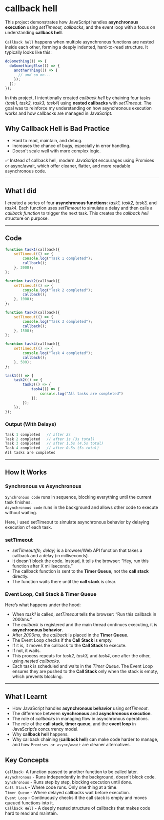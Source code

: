 # callback hell
This project demonstrates how JavaScript handles **asynchronous execution** using *setTimeout, callbacks*, and the event loop with a focus on understanding **callback hell**.

`Callback hell` happens when multiple asynchronous functions are nested inside each other, forming a deeply indented, hard-to-read structure. It typically looks like this:

```javascript
doSomething(() => {
  doSomethingElse(() => {
    anotherThing(() => {
      // and so on...
    });
  });
});
```

In this project, I intentionally created *callback hell* by chaining four tasks (*task1, task2, task3, task4*) using **nested callbacks** with *setTimeout*. The goal was to reinforce my understanding on how asynchronous execution works and how callbacks are managed in JavaScript.

## Why Callback Hell is Bad Practice
- Hard to read, maintain, and debug.
- Increases the chance of bugs, especially in error handling.
- Doesn't scale well with more complex logic.

✅ Instead of callback hell, modern JavaScript encourages using Promises or async/await, which offer cleaner, flatter, and more readable asynchronous code.

---

## What I did
I created a series of four **asynchronous functions:** *task1, task2, task3,* and *task4*. Each function uses *setTimeout* to simulate a delay and then calls a *callback function* to trigger the next task. This creates the *callback hell* structure on purpose.

---

## Code
```javascript
function task1(callback){
    setTimeout(() => {
        console.log("Task 1 completed");
        callback();
    }, 2000);
};

function task2(callback){
    setTimeout(() => {
        console.log("Task 2 completed");
        callback();
    }, 1000);
};

function task3(callback){
    setTimeout(() => {
        console.log("Task 3 completed");
        callback();
    }, 1500);
};

function task4(callback){
    setTimeout(() => {
        console.log("Task 4 completed");
        callback();
    }, 500);
};

task1(() => {
    task2(() => {
        task3(() => {
            task4(() => {
                console.log("All tasks are completed")
            });
        });
    });
});
```
### Output (With Delays)
```javascript
Task 1 completed   // after 2s
Task 2 completed   // after 1s (3s total)
Task 3 completed   // after 1.5s (4.5s total)
Task 4 completed   // after 0.5s (5s total)
All tasks are completed
```
---

## How It Works
### Synchronous vs Asynchronous
`Synchronous code` runs in sequence, blocking everything until the current task finishes.  
`Asynchronous code` runs in the background and allows other code to execute without waiting.  

Here, I used setTimeout to simulate asynchronous behavior by delaying execution of each task.

### setTimeout
- *setTimeout(fn, delay)* is a browser/Web API function that takes a callback and a delay (in milliseconds).
- It doesn’t block the code. Instead, it tells the browser: “Hey, run this function after X milliseconds.”
- The callback function is sent to the **Timer Queue**, not the **call stack** directly.
- The function waits there until the **call stack** is clear.

### Event Loop, Call Stack & Timer Queue
Here’s what happens under the hood:
- When *task1* is called, *setTimeout* tells the browser: “Run this callback in 2000ms.”
- The *callback* is registered and the main thread continues executing, it is **asynchronous behavior**.
- After *2000ms*, the *callback* is placed in the **Timer Queue**.
- The Event Loop checks if the **Call Stack** is empty.
- If it is, it moves the callback to the **Call Stack** to execute.
- If not, it waits.
- This process repeats for *task2, task3,* and *task4*, one after the other, using *nested callbacks*.
- Each task is scheduled and waits in the *Timer Queue*. The Event Loop ensures they are pushed to the **Call Stack** only when the stack is empty, which prevents blocking.

---
## What I Learnt
- How JavaScript handles **asynchronous behavior** using *setTimeout*.
- The difference between **synchronous** and **asynchronous execution**.
- The role of *callbacks* in managing flow in asynchronous operations.
- The role of the **call stack**, **timer queue**, and the **event loop** in JavaScript’s concurrency model.
- Why **callback hell** happens.
- Why callback chaining (**callback hell**) can make code harder to manage, and how `Promises or async/await` are cleaner alternatives.

## Key Concepts
`Callback`- A function passed to another function to be called later.  
`Asynchronous` - Runs independently in the background, doesn't block code.  
`Synchronous` - Runs step by step, blocking execution until done.  
`Call Stack` - Where code runs. Only one thing at a time.  
`Timer Queue` - Where delayed callbacks wait before execution.  
`Event Loop` - Continuously checks if the call stack is empty and moves queued functions into it.  
`Callback Hell` - A deeply nested structure of callbacks that makes code hard to read and maintain.  